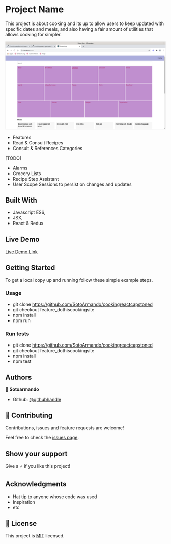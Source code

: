 # Project Name

This project is about cooking and its up to allow users to keep updated with specific dates and meals, and also having a fair amount of utilities that 
allows cooking for simpler.

![screenshot](./app_screenshot.png)

- Features
- Read & Consult Recipes
- Consult & References Categories

[TODO]
- Alarms
- Grocery Lists
- Recipe Step Assistant
- User Scope Sessions to persist on changes and updates

## Built With

- Javascript ES6,
- JSX,
- React & Redux

## Live Demo

[Live Demo Link](https://livedemo.com)


## Getting Started

To get a local copy up and running follow these simple example steps.

### Usage
  - git clone https://github.com/SotoArmando/cookingreactcapstoned
  - git checkout feature_dothiscookingsite
  - npm install
  - npm run
### Run tests
  - git clone https://github.com/SotoArmando/cookingreactcapstoned
  - git checkout feature_dothiscookingsite
  - npm install
  - npm test


## Authors

👤 **Sotoarmando**

- Github: [@githubhandle](https://github.com/SotoArmando)


## 🤝 Contributing

Contributions, issues and feature requests are welcome!

Feel free to check the [issues page](issues/).

## Show your support

Give a ⭐️ if you like this project!

## Acknowledgments

- Hat tip to anyone whose code was used
- Inspiration
- etc

## 📝 License

This project is [MIT](lic.url) licensed.
